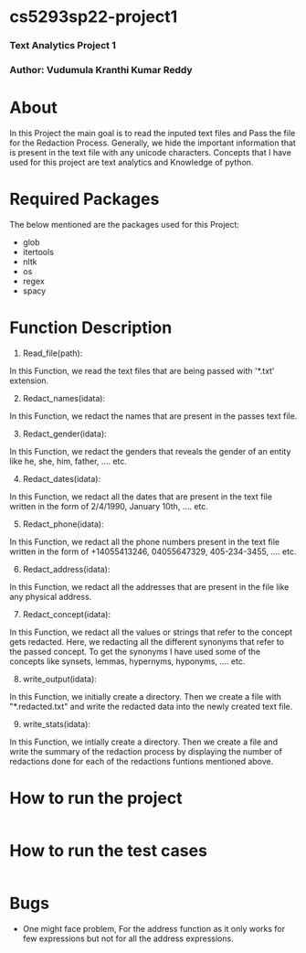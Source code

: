 # cs5293sp22-project1

### Text Analytics Project 1
### Author: Vudumula Kranthi Kumar Reddy

# About

In this Project the main goal is to read the inputed text files and Pass the file for the Redaction Process. Generally, we hide the important information that is present in the text file with any unicode characters. Concepts that I have used for this project are text analytics and Knowledge of python. 

# Required Packages

The below mentioned are the packages used for this Project:
* glob
* itertools
* nltk
* os
* regex
* spacy

# Function Description

1. Read_file(path): 

In this Function, we read the text files that are being passed with '*.txt' extension.

2. Redact_names(idata):

In this Function, we redact the names that are present in the passes text file.

3. Redact_gender(idata):

In this Function, we redact the genders that reveals the gender of an entity like he, she, him, father, .... etc.

4. Redact_dates(idata):

In this Function, we redact all the dates that are present in the text file written in the form of 2/4/1990, January 10th, .... etc.

5. Redact_phone(idata):

In this Function, we redact all the phone numbers present in the text file written in the form of +14055413246, 04055647329, 405-234-3455, .... etc.

6. Redact_address(idata):

In this Function, we redact all the addresses that are present in the file like any physical address.

7. Redact_concept(idata):

In this Function, we redact all the values or strings that refer to the concept gets redacted. Here, we redacting all the different synonyms that refer to the passed concept. To get the synonyms I have used some of the concepts like synsets, lemmas, hypernyms, hyponyms, .... etc.

8. write_output(idata):

In this Function, we initially create a directory. Then we create a file with "*.redacted.txt" and write the redacted data into the newly created text file.

9. write_stats(idata):

In this Function, we intially create a directory. Then we create a file and write the summary of the redaction process by displaying the number of redactions done for each of the redactions funtions mentioned above.

# How to run the project

```pipenv run python project1/main.py --input '*.txt' --names --dates --phones --genders --address --concept 'person' --output 'files/' --stats stderr
```

# How to run the test cases

```pipenv run python -m pytest
```

# Bugs

* One might face problem, For the address function as it only works for few expressions but not for all the address expressions.

